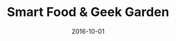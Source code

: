 ---
title: "Smart Food & Geek Garden"
link: "https://smartfoodexpo.ru"
thumbnail: "/images/smartfoodexpo.ru.jpg"
date: 2016-10-01
---